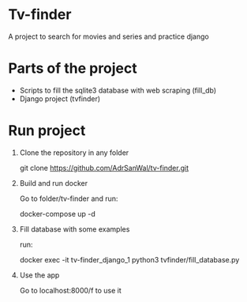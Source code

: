 Tv-finder
=
A project to search for movies and series and practice django


Parts of the project
=
* Scripts to fill the sqlite3 database with web scraping (fill_db)
* Django project (tvfinder)

Run project
=
1. Clone the repository in any folder

      git clone https://github.com/AdrSanWal/tv-finder.git

2. Build and run docker

      Go to folder/tv-finder and run:
      
      docker-compose up -d
     
3. Fill database with some examples

      run:
      
      docker exec -it tv-finder_django_1 python3 tvfinder/fill_database.py   
  
4. Use the app
      
      Go to localhost:8000/f to use it
